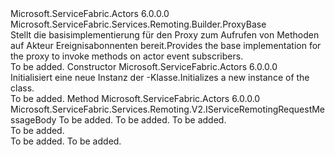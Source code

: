<Type Name="ActorEventProxy" FullName="Microsoft.ServiceFabric.Actors.Runtime.ActorEventProxy">
  <TypeSignature Language="C#" Value="public abstract class ActorEventProxy : Microsoft.ServiceFabric.Services.Remoting.Builder.ProxyBase" />
  <TypeSignature Language="ILAsm" Value=".class public auto ansi abstract beforefieldinit ActorEventProxy extends Microsoft.ServiceFabric.Services.Remoting.Builder.ProxyBase" />
  <TypeSignature Language="DocId" Value="T:Microsoft.ServiceFabric.Actors.Runtime.ActorEventProxy" />
  <TypeSignature Language="VB.NET" Value="Public MustInherit Class ActorEventProxy&#xA;Inherits ProxyBase" />
  <TypeSignature Language="F#" Value="type ActorEventProxy = class&#xA;    inherit ProxyBase" />
  <AssemblyInfo>
    <AssemblyName>Microsoft.ServiceFabric.Actors</AssemblyName>
    <AssemblyVersion>6.0.0.0</AssemblyVersion>
  </AssemblyInfo>
  <Base>
    <BaseTypeName>Microsoft.ServiceFabric.Services.Remoting.Builder.ProxyBase</BaseTypeName>
  </Base>
  <Interfaces />
  <Docs>
    <summary>
            <span data-ttu-id="1c544-101">Stellt die basisimplementierung für den Proxy zum Aufrufen von Methoden auf Akteur Ereignisabonnenten bereit.</span><span class="sxs-lookup"><span data-stu-id="1c544-101">Provides the base implementation for the proxy to invoke methods on actor event subscribers.</span></span>
            </summary>
    <remarks>To be added.</remarks>
  </Docs>
  <Members>
    <Member MemberName=".ctor">
      <MemberSignature Language="C#" Value="protected ActorEventProxy ();" />
      <MemberSignature Language="ILAsm" Value=".method familyhidebysig specialname rtspecialname instance void .ctor() cil managed" />
      <MemberSignature Language="DocId" Value="M:Microsoft.ServiceFabric.Actors.Runtime.ActorEventProxy.#ctor" />
      <MemberSignature Language="VB.NET" Value="Protected Sub New ()" />
      <MemberType>Constructor</MemberType>
      <AssemblyInfo>
        <AssemblyName>Microsoft.ServiceFabric.Actors</AssemblyName>
        <AssemblyVersion>6.0.0.0</AssemblyVersion>
      </AssemblyInfo>
      <Parameters />
      <Docs>
        <summary>
            <span data-ttu-id="1c544-102">Initialisiert eine neue Instanz der <see cref="T:Microsoft.ServiceFabric.Actors.Runtime.ActorEventProxy" />-Klasse.</span><span class="sxs-lookup"><span data-stu-id="1c544-102">Initializes a new instance of the <see cref="T:Microsoft.ServiceFabric.Actors.Runtime.ActorEventProxy" /> class.</span></span>
            </summary>
        <remarks>To be added.</remarks>
      </Docs>
    </Member>
    <Member MemberName="CreateRequestMessageBodyV2">
      <MemberSignature Language="C#" Value="protected override Microsoft.ServiceFabric.Services.Remoting.V2.IServiceRemotingRequestMessageBody CreateRequestMessageBodyV2 (string interfaceName, string methodName, int parameterCount);" />
      <MemberSignature Language="ILAsm" Value=".method familyhidebysig virtual instance class Microsoft.ServiceFabric.Services.Remoting.V2.IServiceRemotingRequestMessageBody CreateRequestMessageBodyV2(string interfaceName, string methodName, int32 parameterCount) cil managed" />
      <MemberSignature Language="DocId" Value="M:Microsoft.ServiceFabric.Actors.Runtime.ActorEventProxy.CreateRequestMessageBodyV2(System.String,System.String,System.Int32)" />
      <MemberSignature Language="VB.NET" Value="Protected Overrides Function CreateRequestMessageBodyV2 (interfaceName As String, methodName As String, parameterCount As Integer) As IServiceRemotingRequestMessageBody" />
      <MemberSignature Language="F#" Value="override this.CreateRequestMessageBodyV2 : string * string * int -&gt; Microsoft.ServiceFabric.Services.Remoting.V2.IServiceRemotingRequestMessageBody" Usage="actorEventProxy.CreateRequestMessageBodyV2 (interfaceName, methodName, parameterCount)" />
      <MemberType>Method</MemberType>
      <AssemblyInfo>
        <AssemblyName>Microsoft.ServiceFabric.Actors</AssemblyName>
        <AssemblyVersion>6.0.0.0</AssemblyVersion>
      </AssemblyInfo>
      <ReturnValue>
        <ReturnType>Microsoft.ServiceFabric.Services.Remoting.V2.IServiceRemotingRequestMessageBody</ReturnType>
      </ReturnValue>
      <Parameters>
        <Parameter Name="interfaceName" Type="System.String" />
        <Parameter Name="methodName" Type="System.String" />
        <Parameter Name="parameterCount" Type="System.Int32" />
      </Parameters>
      <Docs>
        <param name="interfaceName">To be added.</param>
        <param name="methodName">To be added.</param>
        <param name="parameterCount">To be added.</param>
        <summary>To be added.</summary>
        <returns>To be added.</returns>
        <remarks>To be added.</remarks>
        <inheritdoc />
      </Docs>
    </Member>
  </Members>
</Type>